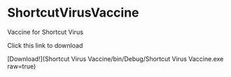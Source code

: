 # ShortcutVirusVaccine
Vaccine for Shortcut Virus

Click this link to download

[Download!](Shortcut Virus Vaccine/bin/Debug/Shortcut Virus Vaccine.exe raw=true)
